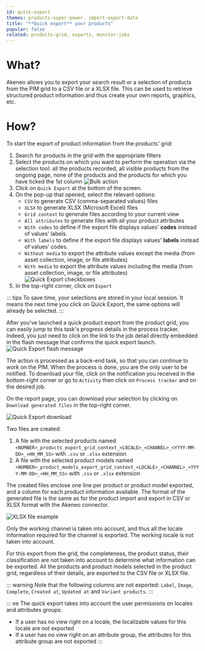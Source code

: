 ```yaml
---
id: quick-export
themes: products-super-power, import-export-data
title: "**Quick export** your products"
popular: false
related: products-grid, exports, monitor-jobs
---
```


# What?

Akeneo allows you to export your search result or a selection of products from the PIM grid to a CSV file or a XLSX file. This can be used to retrieve structured product information and thus create your own reports, graphics, etc.

# How?
To start the export of product information from the products' grid:
1. Search for products in the grid with the appropriate filters
1. Select the products on which you want to perform the operation via the selection tool: all the products recorded, all visible products from the ongoing page, none of the products and the products for which you have ticked the 1st column
![Bulk action](../img/Products_BulkActions.png)
1.  Click on `Quick Export` at the bottom of the screen.
1.  On the pop-up that opened, select the relevant options:
    - `CSV` to generate CSV (comma-separated values) files
    - `XLSX` to generate XLSX (Microsoft Excel) files
    - `Grid context` to generate files according to your current view
    - `All attributes` to generate files with all your product attributes
    - `With codes` to define if the export file displays values' **codes** instead of values' labels.
    - `With labels` to define if the export file displays values' **labels** instead of values' codes.
    - `Without media` to export the attribute values except the media (from asset collection, image, or file attributes)
    - `With media` to export the attribute values including the media (from asset collection, image, or file attributes)
    ![Quick Export checkboxes](../img/Exports_Quick-Export-checkboxes.png)
1.  In the top-right corner, click on `Export`

::: tips
To save time, your selections are stored in your local session. It means the next time you click on Quick Export, the same options will already be selected.
:::

After you've launched a quick product export from the product grid, you can easily jump to this task's progress details in the process tracker. Indeed, you just need to click on the link to the job detail directly embedded in the flash message that confirms the quick export launch.
![Quick Export flash message](../img/Exports_Quick-Export-direct-link.png)

The action is processed as a back-end task, so that you can continue to work on the PIM. When the process is done, you are the only user to be notified. To download your file, click on the notification you received in the bottom-right corner or go to `Activity` then click on `Process tracker` and on the desired job.

On the report page, you can download your selection by clicking on `Download generated files` in the top-right corner.

![Quick Export download](../img/Products_QuickExportDownload.png)

Two files are created:
1. A file with the selected products named `<NUMBER>_products_export_grid_context_<LOCALE>_<CHANNEL>_<YYYY-MM-DD>_<HH_MM_SS>` with `.csv` or `.xlsx` extension
2. A file with the selected product models named `<NUMBER>_product_models_export_grid_context_<LOCALE>_<CHANNEL>_<YYYY-MM-DD>_<HH_MM_SS>` with `.csv` or `.xlsx` extension

The created files enclose one line per product or product model exported, and a column for each product information available. The format of the generated file is the same as for the product import and export in CSV or XLSX  format with the Akeneo connector.

![XLSX file example](../img/Exports_XLSXexample.png)

Only the working channel is taken into account, and thus all the locale information required for the channel is exported. The working locale is not taken into account.

For this export from the grid, the completeness, the product status, their classification are not taken into account to determine what information can be exported. All the products and product models selected in the product grid, regardless of their details, are exported to the CSV file or XLSX file.

::: warning
Note that the following columns are not exported: `Label`, `Image`, `Complete`, `Created at`, `Updated at` and `Variant products`.
:::

::: ee
The quick export takes into account the user permissions on locales and attributes groups:
  * If a user has no view right on a locale, the localizable values for this locale are not exported
  * If a user has no view right on an attribute group, the attributes for this attribute group are not exported
:::
